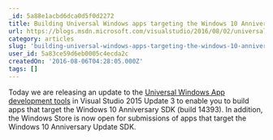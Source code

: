 ```yaml
---
_id: 5a88e1acbd6dca0d5f0d2272
title: Building Universal Windows apps targeting the Windows 10 Anniversary SDK
url: https://blogs.msdn.microsoft.com/visualstudio/2016/08/02/universal-windows-apps-targeting-windows-10-anniversary-sdk/
category: articles
slug: 'building-universal-windows-apps-targeting-the-windows-10-anniversary-sdk'
user_id: 5a83ce59d6eb0005c4ecda2c
createdOn: '2016-08-06T04:28:05.000Z'
tags: []
---
```


Today we are releasing an update to the <a href="https://developer.microsoft.com/">Universal Windows App development tools</a> in Visual Studio 2015 Update 3 to enable you to build apps that target the Windows 10 Anniversary SDK (build 14393). In addition, the Windows Store is now open for submissions of apps that target the Windows 10 Anniversary Update SDK.
